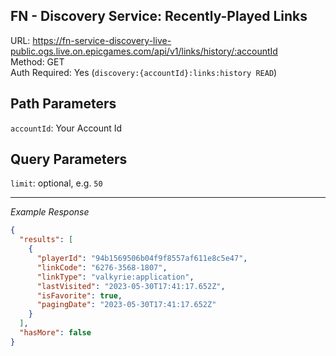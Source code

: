 ## FN - Discovery Service: Recently-Played Links

URL: https://fn-service-discovery-live-public.ogs.live.on.epicgames.com/api/v1/links/history/:accountId \
Method: GET \
Auth Required: Yes (`discovery:{accountId}:links:history READ`)

## Path Parameters

`accountId`: Your Account Id

## Query Parameters

`limit`: optional, e.g. `50`

---

_Example Response_

```json
{
  "results": [
    {
      "playerId": "94b1569506b04f9f8557af611e8c5e47",
      "linkCode": "6276-3568-1807",
      "linkType": "valkyrie:application",
      "lastVisited": "2023-05-30T17:41:17.652Z",
      "isFavorite": true,
      "pagingDate": "2023-05-30T17:41:17.652Z"
    }
  ],
  "hasMore": false
}
```
